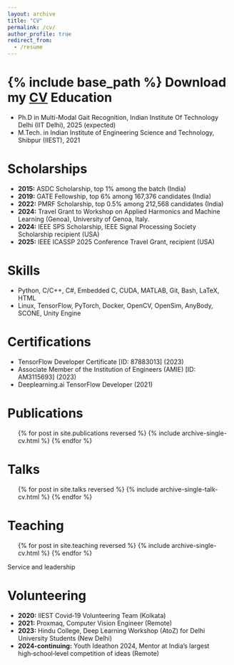 ```yaml
---
layout: archive
title: "CV"
permalink: /cv/
author_profile: true
redirect_from:
  - /resume
---
```


{% include base_path %}
Download my [CV](https://drive.google.com/file/d/1hspu7UHovxWJ4525ijE_H3uQ8TbArUNw/view?usp=sharing)
Education
======
* Ph.D in Multi-Modal Gait Recognition, Indian Institute Of Technology Delhi (IIT Delhi), 2025 (expected)
* M.Tech. in Indian Institute of Engineering Science and Technology, Shibpur (IIEST), 2021
<!-- * B.S. in GitHub, GitHub University, 2012 -->

<!-- Work experience
======
* Spring 2024: Academic Pages Collaborator
  * GitHub University
  * Duties includes: Updates and improvements to template
  * Supervisor: The Users

* Fall 2015: Research Assistant
  * GitHub University
  * Duties included: Merging pull requests
  * Supervisor: Professor Hub

* Summer 2015: Research Assistant
  * GitHub University
  * Duties included: Tagging issues
  * Supervisor: Professor Git
   -->
# Scholarships
<!-- ====== -->
- **2015:** ASDC Scholarship, top 1% among the batch (India)  
- **2019:** GATE Fellowship, top 6% among 167,376 candidates (India)  
- **2022:** PMRF Scholarship, top 0.5% among 212,568 candidates (India)  
- **2024:** Travel Grant to Workshop on Applied Harmonics and Machine Learning (Genoa), University of Genoa, Italy.
- **2024:** IEEE SPS Scholarship, IEEE Signal Processing Society Scholarship recipient (USA)
- **2025:** IEEE ICASSP 2025 Conference Travel Grant, recipient (USA)


# Skills
<!-- ====== -->
* Python, C/C++, C#, Embedded C, CUDA, MATLAB, Git, Bash, LaTeX, HTML  
* Linux, TensorFlow, PyTorch, Docker, OpenCV, OpenSim, AnyBody, SCONE, Unity Engine 
 
# Certifications
 <!-- ====== -->
- TensorFlow Developer Certificate [ID: 87883013] (2023)  
- Associate Member of the Institution of Engineers (AMIE) [ID: AM3115693] (2023)  
- Deeplearning.ai TensorFlow Developer (2021)

Publications
======
  <ul>{% for post in site.publications reversed %}
    {% include archive-single-cv.html %}
  {% endfor %}</ul>
  
Talks
======
  <ul>{% for post in site.talks reversed %}
    {% include archive-single-talk-cv.html  %}
  {% endfor %}</ul>
  
Teaching
======
  <ul>{% for post in site.teaching reversed %}
    {% include archive-single-cv.html %}
  {% endfor %}</ul>
  
Service and leadership

# Volunteering

- **2020:** IIEST Covid‑19 Volunteering Team (Kolkata)  
- **2021:** Proxmaq, Computer Vision Engineer (Remote)  
- **2023:** Hindu College, Deep Learning Workshop (AtoZ) for Delhi University Students (New Delhi)  
- **2024-continuing:** Youth Ideathon 2024, Mentor at India’s largest high‑school‑level competition of ideas (Remote)
<!-- ====== -->
